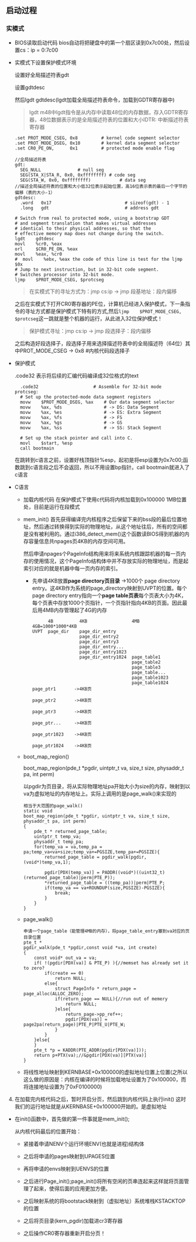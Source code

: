 ## 启动过程

### 实模式

* BIOS读取启动代码
  bios自动将把硬盘中的第一个扇区读到0x7c00处，然后设置cs：ip = 0:7c00

* 实模式下设置保护模式环境

  设置好全局描述符表gdt

  设置gdtdesc

  然后lgdt gdtdesc(lgdt加载全局描述符表命令，加载到GDTR寄存器中)

	>lgdt m48中lgdt指令是从内存中读取48位的内存数据，存入GDTR寄存器，48位数据表示的是全局描述符表的位置和大小IDTR: 中断描述符表寄存器

    ```
    .set PROT_MODE_CSEG, 0x8         # kernel code segment selector
    .set PROT_MODE_DSEG, 0x10        # kernel data segment selector
    .set CR0_PE_ON,      0x1         # protected mode enable flag
    
    //全局描述符表
    gdt:
      SEG_NULL              # null seg
      SEG(STA_X|STA_R, 0x0, 0xffffffff) # code seg
      SEG(STA_W, 0x0, 0xffffffff)           # data seg
    //描述全局描述符表的位置和大小低32位表示起始位置，高16位表示表的最后一个字节的偏移（表的大小-1）
    gdtdesc:
      .word   0x17                            # sizeof(gdt) - 1
      .long   gdt                             # address gdt
        
    # Switch from real to protected mode, using a bootstrap GDT
    # and segment translation that makes virtual addresses 
    # identical to their physical addresses, so that the 
    # effective memory map does not change during the switch.
    lgdt    gdtdesc
    movl    %cr0, %eax
    orl     $CR0_PE_ON, %eax
    movl    %eax, %cr0
    #  movl    %ebx, %eax the code of this line is test for the ljmp $0x 
    # Jump to next instruction, but in 32-bit code segment.
    # Switches processor into 32-bit mode.
    ljmp    $PROT_MODE_CSEG, $protcseg
  
    ```
  
  
	> 在实模式下的寻址方式为：jmp  cs:ip ->  jmp  段基地址：段内偏移
	
	之后在实模式下打开CR0寄存器的PE位，计算机已经进入保护模式，下一条指令的寻址方式都是保护模式下特有的方式,然后```ljmp    $PROT_MODE_CSEG, $protcseg```这一跳就是整个机器的运行，从此进入32位保护模式！
	
	> 保护模式寻址：jmp cs:ip -> jmp  段选择子：段内偏移
	
	之后构造好段选择子，段选择子用来选择描述符表中的全局描述符（64位）其中PROT_MODE_CSEG -> 0x8  #内核代码段选择子

* 保护模式

  .code32 表示将后续的汇编代码编译成32位格式的text

  ```
    .code32                     # Assemble for 32-bit mode
  protcseg:
    # Set up the protected-mode data segment registers
    movw    $PROT_MODE_DSEG, %ax    # Our data segment selector
    movw    %ax, %ds                # -> DS: Data Segment
    movw    %ax, %es                # -> ES: Extra Segment
    movw    %ax, %fs                # -> FS
    movw    %ax, %gs                # -> GS
    movw    %ax, %ss                # -> SS: Stack Segment
    
    # Set up the stack pointer and call into C.
    movl    $start, %esp
    call bootmain
  
  ```

  在跳转到c语言之前，设置好栈顶指针%esp，起初是将esp设置为0x7c00;函数跳到c语言段之后不会返回，所以不用设置bp指针。call bootmain就进入了c语言

* C语言

  * 加载内核代码
    在保护模式下使用c代码将内核加载到0x100000  1MB位置处，目前是运行在段模式

  * mem_init()
    首先获得编译完内核程序之后保留下来的bss段的最后位置地址，然后通过转换得到实际的物理地址，从这个地址往后，所有的空间都是没有被利用的。通过i386_detect_mem()这个函数读BIOS得到机器的内存容量信息共npages页4KB的内存空间可用。

    然后申请npages个PageInfo结构用来将来系统内核跟踪机器的每一页内存的使用情况，这个PageInfo结构体中并不存放实际的物理地址，而是起索引对应的就是机器中每一页内存的索引。

    * 先申请4KB放置**page directory页目录** ->1000个 page directory entry。这4KB作为系统的page_directory映射到UVPT的位置。每个page directory entry指向一个**page table页表**每个页表大小为4K，每个页表中存放1000个页指针，一个页指针指向4KB的页面。因此最后用4MB内存管理起了4G的内存

      ```
      		4B			4KB					4MB				4GB=1000*1000*4KB
      UVPT	page_dir	page_dir_entry
      			  		page_dir_entry2
      			  		page_dir_entry3
      			  		page_dir_entry...
      			  		page_dir_entry1023
      			  		page_dir_entry1024	page_table1
      			  						 	page_table2
      			  						 	page_table3
      			  						 	page_table...
      			  						 	page_table1023
      			  					 		page_table1024	page_ptr1		->4KB页
      			  					 						page_ptr2		->4KB页
      				  					 					page_ptr3		->4KB页
      				  					 					page_ptr...		->4KB页
      				  										page_ptr1023	->4KB页
                      	                					page_ptr1024	->4KB页
      ```

  

  * boot_map_region()

    boot_map_region(pde_t *pgdir, uintptr_t va, size_t size, physaddr_t pa, int perm)

    以pgdir为页目录，将从实际物理地址pa开始大小为size的内存，映射到以va为虚拟地址的内存地址上。实际上调用的是page_walk()来实现的

    ```
    相当于大范围的page_walk()
    static void
    boot_map_region(pde_t *pgdir, uintptr_t va, size_t size, physaddr_t pa, int perm)
    {	
    	pde_t * returned_page_table;
    	uintptr_t temp_va;
    	physaddr_t temp_pa;
    	for(temp_va = va,temp_pa = pa;temp_va<va+size;temp_va+=PGSIZE,temp_pa+=PGSIZE){
    		returned_page_table = pgdir_walk(pgdir,(void*)temp_va,1);
    		
    		pgdir[PDX(temp_va)] = PADDR((void*)((uint32_t)(returned_page_table)|perm|PTE_P));
    		*returned_page_table = ((temp_pa))|perm|PTE_P;
    		if(temp_va == va+ROUNDUP(size,PGSIZE)-PGSIZE){
    			break;
    		}
    	}	
    }
    ```

  * page_walk()

    ```
    申请一个page_table（能管理4MB的内存），将page_table_entry塞到va对应的页目录位置
    pte_t *
    pgdir_walk(pde_t *pgdir,const void *va, int create)
    {
    	const void* out_va = va;
    	if( !(pgdir[PDX(va)] & PTE_P) ){//memset has already set it to zero?
    		if(create == 0)
    			return NULL;
    		else{
    			struct PageInfo * return_page = page_alloc(ALLOC_ZERO);
    			if(return_page == NULL){//run out of memery
    				return NULL;
    			}else{
    				return_page->pp_ref++;
    				pgdir[PDX(va)] = page2pa(return_page)|PTE_P|PTE_U|PTE_W;	
    			}
    		}	
    	}else{
    	}
    	pte_t *p = KADDR(PTE_ADDR(pgdir[PDX(va)]));
    	return p+PTX(va);//&pgdir[PDX(va)][PTX(va)]
    }
    
    ```

    

  

  * 将线性地址映射到KERNBASE+0x100000的虚拟地址位置上位置(之所以这么做的原因是：内核在编译的时候将加载地址设置为了0x100000，而将连接地址设置为了0xF0100000)

4. 在加载完内核代码之后，暂时开启分页，然后跳到内核代码上执行init()
这时我们的运行地址就是从KERNBASE+0x100000开始的。是虚拟地址

  * 在init()函数中，首先做的第一件事就是mem_init();

    从内核代码最后的位置开始：

    * 紧接着申请NENV个运行环境ENV(也就是进程)结构体

    * 之后将申请的pages映射到UPAGES位置

    * 再将申请的envs映射到UENVS的位置

    * 之后进行Page_init();page_init()将所有空闲的页串连起来这样就将页面管理了起来，使得后面的应用更加方便。

    * 之后映射系统的将bootstack映射到（虚拟地址）系统堆栈KSTACKTOP的位置

    * 之后将页目录(kern_pgdir)加载进cr3寄存器

    * 之后操作CR0寄存器重新开启分页！



​    

